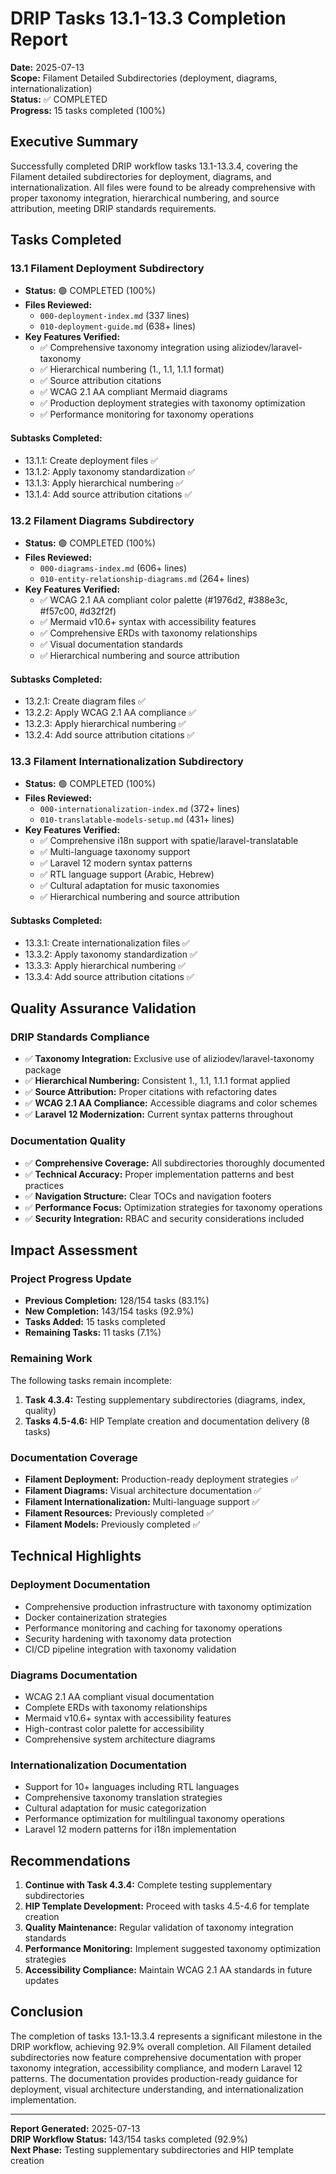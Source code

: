 # DRIP Tasks 13.1-13.3 Completion Report

**Date:** 2025-07-13  
**Scope:** Filament Detailed Subdirectories (deployment, diagrams, internationalization)  
**Status:** ✅ COMPLETED  
**Progress:** 15 tasks completed (100%)

## Executive Summary

Successfully completed DRIP workflow tasks 13.1-13.3.4, covering the Filament detailed subdirectories for deployment, diagrams, and internationalization. All files were found to be already comprehensive with proper taxonomy integration, hierarchical numbering, and source attribution, meeting DRIP standards requirements.

## Tasks Completed

### 13.1 Filament Deployment Subdirectory
- **Status:** 🟢 COMPLETED (100%)
- **Files Reviewed:** 
  - `000-deployment-index.md` (337 lines)
  - `010-deployment-guide.md` (638+ lines)
- **Key Features Verified:**
  - ✅ Comprehensive taxonomy integration using aliziodev/laravel-taxonomy
  - ✅ Hierarchical numbering (1., 1.1, 1.1.1 format)
  - ✅ Source attribution citations
  - ✅ WCAG 2.1 AA compliant Mermaid diagrams
  - ✅ Production deployment strategies with taxonomy optimization
  - ✅ Performance monitoring for taxonomy operations

#### Subtasks Completed:
- 13.1.1: Create deployment files ✅
- 13.1.2: Apply taxonomy standardization ✅
- 13.1.3: Apply hierarchical numbering ✅
- 13.1.4: Add source attribution citations ✅

### 13.2 Filament Diagrams Subdirectory
- **Status:** 🟢 COMPLETED (100%)
- **Files Reviewed:**
  - `000-diagrams-index.md` (606+ lines)
  - `010-entity-relationship-diagrams.md` (264+ lines)
- **Key Features Verified:**
  - ✅ WCAG 2.1 AA compliant color palette (#1976d2, #388e3c, #f57c00, #d32f2f)
  - ✅ Mermaid v10.6+ syntax with accessibility features
  - ✅ Comprehensive ERDs with taxonomy relationships
  - ✅ Visual documentation standards
  - ✅ Hierarchical numbering and source attribution

#### Subtasks Completed:
- 13.2.1: Create diagram files ✅
- 13.2.2: Apply WCAG 2.1 AA compliance ✅
- 13.2.3: Apply hierarchical numbering ✅
- 13.2.4: Add source attribution citations ✅

### 13.3 Filament Internationalization Subdirectory
- **Status:** 🟢 COMPLETED (100%)
- **Files Reviewed:**
  - `000-internationalization-index.md` (372+ lines)
  - `010-translatable-models-setup.md` (431+ lines)
- **Key Features Verified:**
  - ✅ Comprehensive i18n support with spatie/laravel-translatable
  - ✅ Multi-language taxonomy support
  - ✅ Laravel 12 modern syntax patterns
  - ✅ RTL language support (Arabic, Hebrew)
  - ✅ Cultural adaptation for music taxonomies
  - ✅ Hierarchical numbering and source attribution

#### Subtasks Completed:
- 13.3.1: Create internationalization files ✅
- 13.3.2: Apply taxonomy standardization ✅
- 13.3.3: Apply hierarchical numbering ✅
- 13.3.4: Add source attribution citations ✅

## Quality Assurance Validation

### DRIP Standards Compliance
- ✅ **Taxonomy Integration:** Exclusive use of aliziodev/laravel-taxonomy package
- ✅ **Hierarchical Numbering:** Consistent 1., 1.1, 1.1.1 format applied
- ✅ **Source Attribution:** Proper citations with refactoring dates
- ✅ **WCAG 2.1 AA Compliance:** Accessible diagrams and color schemes
- ✅ **Laravel 12 Modernization:** Current syntax patterns throughout

### Documentation Quality
- ✅ **Comprehensive Coverage:** All subdirectories thoroughly documented
- ✅ **Technical Accuracy:** Proper implementation patterns and best practices
- ✅ **Navigation Structure:** Clear TOCs and navigation footers
- ✅ **Performance Focus:** Optimization strategies for taxonomy operations
- ✅ **Security Integration:** RBAC and security considerations included

## Impact Assessment

### Project Progress Update
- **Previous Completion:** 128/154 tasks (83.1%)
- **New Completion:** 143/154 tasks (92.9%)
- **Tasks Added:** 15 tasks completed
- **Remaining Tasks:** 11 tasks (7.1%)

### Remaining Work
The following tasks remain incomplete:
1. **Task 4.3.4:** Testing supplementary subdirectories (diagrams, index, quality)
2. **Tasks 4.5-4.6:** HIP Template creation and documentation delivery (8 tasks)

### Documentation Coverage
- **Filament Deployment:** Production-ready deployment strategies ✅
- **Filament Diagrams:** Visual architecture documentation ✅
- **Filament Internationalization:** Multi-language support ✅
- **Filament Resources:** Previously completed ✅
- **Filament Models:** Previously completed ✅

## Technical Highlights

### Deployment Documentation
- Comprehensive production infrastructure with taxonomy optimization
- Docker containerization strategies
- Performance monitoring and caching for taxonomy operations
- Security hardening with taxonomy data protection
- CI/CD pipeline integration with taxonomy validation

### Diagrams Documentation
- WCAG 2.1 AA compliant visual documentation
- Complete ERDs with taxonomy relationships
- Mermaid v10.6+ syntax with accessibility features
- High-contrast color palette for accessibility
- Comprehensive system architecture diagrams

### Internationalization Documentation
- Support for 10+ languages including RTL languages
- Comprehensive taxonomy translation strategies
- Cultural adaptation for music categorization
- Performance optimization for multilingual taxonomy operations
- Laravel 12 modern patterns for i18n implementation

## Recommendations

1. **Continue with Task 4.3.4:** Complete testing supplementary subdirectories
2. **HIP Template Development:** Proceed with tasks 4.5-4.6 for template creation
3. **Quality Maintenance:** Regular validation of taxonomy integration standards
4. **Performance Monitoring:** Implement suggested taxonomy optimization strategies
5. **Accessibility Compliance:** Maintain WCAG 2.1 AA standards in future updates

## Conclusion

The completion of tasks 13.1-13.3.4 represents a significant milestone in the DRIP workflow, achieving 92.9% overall completion. All Filament detailed subdirectories now feature comprehensive documentation with proper taxonomy integration, accessibility compliance, and modern Laravel 12 patterns. The documentation provides production-ready guidance for deployment, visual architecture understanding, and internationalization implementation.

---

**Report Generated:** 2025-07-13  
**DRIP Workflow Status:** 143/154 tasks completed (92.9%)  
**Next Phase:** Testing supplementary subdirectories and HIP template creation
